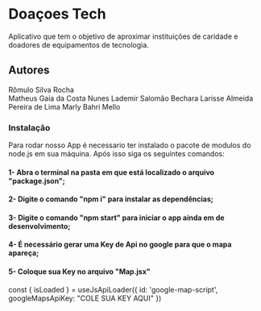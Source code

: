 # Doaçoes Tech

Aplicativo que tem o objetivo de aproximar instituições de caridade e doadores de equipamentos de tecnologia.

## Autores
Rômulo Silva Rocha  
Matheus Gaia da Costa Nunes
Lademir Salomão Bechara
Larisse Almeida Pereira de Lima
Marly Bahri Mello

### Instalação

Para rodar nosso App é necessario ter instalado o pacote de modulos do node.js em sua máquina.
Após isso siga os seguintes comandos:

#### 1- Abra o terminal na pasta em que está localizado o arquivo "package.json";
#### 2- Digite o comando "npm i" para instalar as dependências;
#### 3- Digite o comando "npm start" para iniciar o app ainda em de desenvolvimento;
#### 4- É necessário gerar uma Key de Api no google para que o mapa apareça;
#### 5- Coloque sua Key no arquivo "Map.jsx"

const { isLoaded } = useJsApiLoader({
    id: 'google-map-script',
    googleMapsApiKey: "COLE SUA KEY AQUI"
  })
